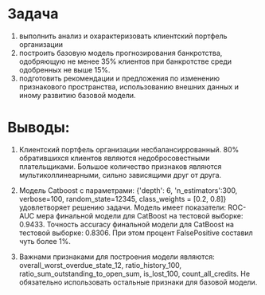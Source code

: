 # Задача

1. выполнить анализ и охарактеризовать клиентский портфель организации
2. построить базовую модель прогнозирования банкротства, одобряющую не менее 35% клиентов при банкротстве среди одобренных не выше 15%.
3. подготовить рекомендации и предложения по изменению признакового пространства, использованию внешних данных и иному развитию базовой модели.

# Выводы:

1. Клиентский портфель организации несбалансиррованный. 80% обратившихся клиентов являются недобросовестными плательщиками.
   Большое количество признаков являются мультиколлинеарными, сильно зависящими друг от друга.
2. Модель Catboost c параметрами: {'depth': 6, 'n_estimators':300, verbose=100, random_state=12345, class_weights = [0.2, 0.8]}
   удовлетворяет решению задачи.
   Модель имеет показатели:
   ROC-AUC мера финальной модели для CatBoost на тестовой выборке: 0.9433.
   Точность accuracy финальной модели для CatBoost на тестовой выборке: 0.8306.
   При этом процент FalsePositive составил чуть более 1%.

3. Важнами признаками для построения модели являются: overall_worst_overdue_state_12, ratio_history_100, ratio_sum_outstanding_to_open_sum, is_lost_100, count_all_credits. Не обязательно использовать остальные признаки для базовой модели.
